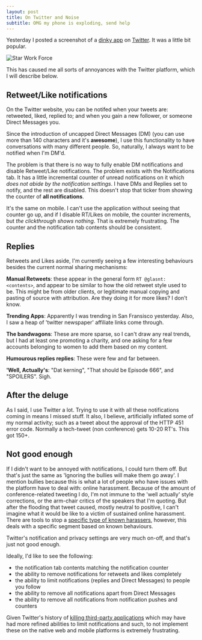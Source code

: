 ```yaml
---
layout: post
title: On Twitter and Noise
subtitle: OMG my phone is exploding, send help
---
```


Yesterday I posted a screenshot of a [dinky app](www.starwars.com/games-apps/star-wars-crawl-creator) on [Twitter](https://twitter.com/glasnt/status/677632129224822784). It was a little bit popular. 

![Star Work Force](https://pbs.twimg.com/media/CWdu1IbWUAEmpM5.png)

This has caused me all sorts of annoyances with the Twitter platform, which I will describe below. 


## Retweet/Like notifications

On the Twitter website, you can be notifed when your tweets are: retweeted, liked, replied to; and when you gain a new follower, or someone Direct Messages you. 

Since the introduction of uncapped Direct Messages (DM) (you can use more than 140 characters and it's **awesome**), I use this functionality to have conversations with many different people. So, naturally, I always want to be notified when I'm DM'd. 

The problem is that there is no way to fully enable DM notifications and disable Retweet/Like notifications. The problem exists with the Notifications tab. It has a little incremental counter of unread notifications on it which *does not abide by the notification settings*. I have DMs and Replies set to notify, and the rest are disabled. This doesn't stop that ticker from showing the counter of **all notifications**. 

It's the same on mobile. I can't use the application without seeing that counter go up, and if I disable RT/Likes on mobile, the counter increments, but *the clickthrough shows nothing*. That is extremely frustrating. The counter and the notification tab contents should be consistent.

## Replies

Retweets and Likes aside, I'm currently seeing a few interesting behaviours besides the current normal sharing mechanisms: 

**Manual Retweets**: these appear in the general form `RT @glasnt: <contents>`, and appear to be similar to how the old retweet style used to be. This might be from older clients, or legitimate manual copying and pasting of source with attribution. Are they doing it for more likes? I don't know. 

**Trending Apps**: Apparently I was trending in San Fransisco yesterday. Also, I saw a heap of 'twitter newspaper' affiliate links come through. 

**The bandwagons**: These are more sparse, so I can't draw any real trends, but I had at least one promoting a charity, and one asking for a few accounts belonging to women to add them based on my content. 

**Humourous replies replies**: These were few and far between. 

**'Well, Actually's**: "Dat kerning", "That should be Episode 666", and "SPOILERS". Sigh. 

## After the deluge

As I said, I use Twitter a lot. Trying to use it with all these notifications coming in means I missed stuff. It also, I believe, artificially inflated some of my normal activity; such as a tweet about the approval of the HTTP 451 error code. Normally a tech-tweet (non conference) gets 10-20 RT's. This got 150+. 

## Not good enough

If I didn't want to be annoyed with notifications, I could turn them off. But that's just the same as 'Ignoring the bullies will make them go away'. I mention bullies because this is what a lot of people who have issues with the platform have to deal with: online harassment. Because of the amount of conference-related tweeting I do, I'm not immune to the 'well actually' style corrections, or the arm-chair critics of the speakers that I'm quoting. But after the flooding that tweet caused, mostly neutral to positive, I can't imagine what it would be like to a victim of sustained online harassment. There are tools to stop a [specific type of known harassers](https://github.com/freebsdgirl/ggautoblocker), however, this deals with a specific segment based on known behaviours. 

Twitter's notification and privacy settings are very much on-off, and that's just not good enough.

Ideally, I'd like to see the following: 

 * the notification tab contents matching the notification counter
 * the ability to remove notifications for retweets and likes completely
 * the ability to limit notifications (replies and Direct Messages) to people you follow
 * the ability to remove all notifications apart from Direct Messages
 * the ability to remove all notifications from notification pushes and counters

Given Twitter's history of [killing third-party applications](http://www.metrotwit.com/2014/03/sunsetting-metrotwit-all-good-things-must-come-to-an-end/) which may have had more refined abilities to limit notifications and such, to not implement these on the native web and mobile platforms is extremely frustrating.





